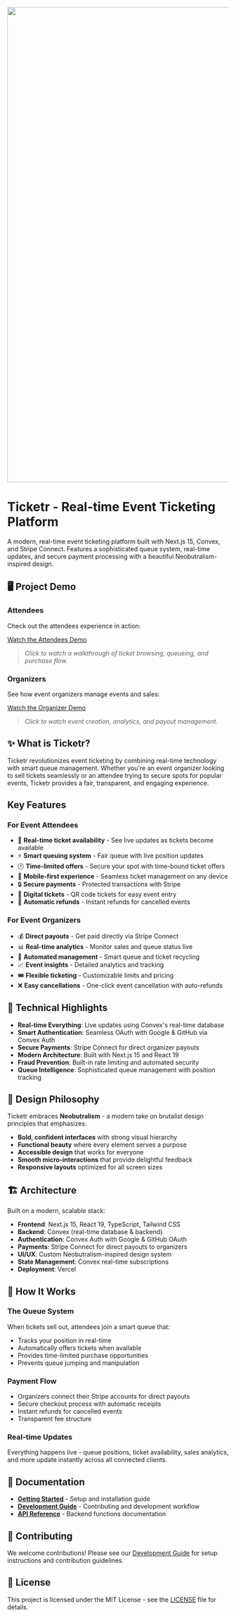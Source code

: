 <p align="center">
    <img width="1920" height="1080" alt="Image" src="https://github.com/user-attachments/assets/548375ef-25a4-42d5-888a-17e38828f20a" />
</p>

# Ticketr - Real-time Event Ticketing Platform

A modern, real-time event ticketing platform built with Next.js 15, Convex, and Stripe Connect. Features a sophisticated queue system, real-time updates, and secure payment processing with a beautiful Neobutralism-inspired design.

## 🖥️ Project Demo

### Attendees

Check out the attendees experience in action:

[Watch the Attendees Demo](https://github.com/user-attachments/assets/8d33b384-66d9-4d46-bf04-80f4456d4a9d)
> _Click to watch a walkthrough of ticket browsing, queueing, and purchase flow._

### Organizers

See how event organizers manage events and sales:

[Watch the Organizer Demo](https://github.com/user-attachments/assets/ba50d604-f192-450c-b71e-47178e2b066a)

> _Click to watch event creation, analytics, and payout management._



## ✨ What is Ticketr?

Ticketr revolutionizes event ticketing by combining real-time technology with smart queue management. Whether you're an event organizer looking to sell tickets seamlessly or an attendee trying to secure spots for popular events, Ticketr provides a fair, transparent, and engaging experience.

## Key Features

### For Event Attendees

- 🎫 **Real-time ticket availability** - See live updates as tickets become available
- ⚡ **Smart queuing system** - Fair queue with live position updates  
- 🕒 **Time-limited offers** - Secure your spot with time-bound ticket offers
- 📱 **Mobile-first experience** - Seamless ticket management on any device
- 🔒 **Secure payments** - Protected transactions with Stripe
- 📲 **Digital tickets** - QR code tickets for easy event entry
- 💸 **Automatic refunds** - Instant refunds for cancelled events

### For Event Organizers

- 💰 **Direct payouts** - Get paid directly via Stripe Connect
- 📊 **Real-time analytics** - Monitor sales and queue status live
- 🎯 **Automated management** - Smart queue and ticket recycling
- 📈 **Event insights** - Detailed analytics and tracking
- 🎟️ **Flexible ticketing** - Customizable limits and pricing
- ❌ **Easy cancellations** - One-click event cancellation with auto-refunds

## 🚀 Technical Highlights

- **Real-time Everything**: Live updates using Convex's real-time database
- **Smart Authentication**: Seamless OAuth with Google & GitHub via Convex Auth
- **Secure Payments**: Stripe Connect for direct organizer payouts
- **Modern Architecture**: Built with Next.js 15 and React 19
- **Fraud Prevention**: Built-in rate limiting and automated security
- **Queue Intelligence**: Sophisticated queue management with position tracking

## 🎨 Design Philosophy

Ticketr embraces **Neobutralism** - a modern take on brutalist design principles that emphasizes:

- **Bold, confident interfaces** with strong visual hierarchy
- **Functional beauty** where every element serves a purpose  
- **Accessible design** that works for everyone
- **Smooth micro-interactions** that provide delightful feedback
- **Responsive layouts** optimized for all screen sizes

## 🏗️ Architecture

Built on a modern, scalable stack:

- **Frontend**: Next.js 15, React 19, TypeScript, Tailwind CSS
- **Backend**: Convex (real-time database & backend)
- **Authentication**: Convex Auth with Google & GitHub OAuth
- **Payments**: Stripe Connect for direct payouts to organizers
- **UI/UX**: Custom Neobutralism-inspired design system
- **State Management**: Convex real-time subscriptions
- **Deployment**: Vercel

## 🎪 How It Works

### The Queue System

When tickets sell out, attendees join a smart queue that:

- Tracks your position in real-time
- Automatically offers tickets when available
- Provides time-limited purchase opportunities
- Prevents queue jumping and manipulation

### Payment Flow

- Organizers connect their Stripe accounts for direct payouts
- Secure checkout process with automatic receipts
- Instant refunds for cancelled events
- Transparent fee structure

### Real-time Updates

Everything happens live - queue positions, ticket availability, sales analytics, and more update instantly across all connected clients.

## 📖 Documentation

- **[Getting Started](./docs/GETTING_STARTED.md)** - Setup and installation guide
- **[Development Guide](./docs/DEVELOPMENT.md)** - Contributing and development workflow
- **[API Reference](./convex/README.md)** - Backend functions documentation

## 🤝 Contributing

We welcome contributions! Please see our [Development Guide](./docs/DEVELOPMENT.md) for setup instructions and contribution guidelines.

## 📄 License

This project is licensed under the MIT License - see the [LICENSE](LICENSE.txt) file for details.

